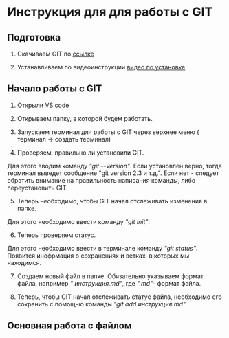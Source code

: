 # Инструкция для для работы с GIT

## Подготовка 

1. Скачиваем GIT по [ссылке](https://git-scm.com/downloads/ "скачать GIT")

2. Устанавливаем по видеоинструкции [видео по установке](https://www.youtube.com/watch?v=GsG5roSGha0/ "видеоинструкция установка GIT")

## Начало работы с GIT

1. Открыли  VS code

2. Открываем папку, в которой будем работать.

3. Запускаем терминал для работы с GIT через верхнее меню ( терминал -> создать терминал)

4. Проверяем, правильно ли установили GIT. 

Для этого вводим команду *"git --version"*. Если установлен верно, тогда терминал выведет сообщение "git version 2.3 и т.д.". Если нет - следует обратить внимание на правильность написания команды, либо переустановить GIT.

5. Теперь необходимо, чтобы GIT начал отслеживать изменения в папке. 

Для этого необходимо ввести команду *"git init"*.

6. Теперь проверяем статус. 

Для этого необходимо ввести в терминале команду *"git status"*. Появится инофрмация о сохранениях и ветках, в которых мы находимся. 

7. Создаем новый файл в папке. Обязательно указываем формат файла, например *" инструкция.md"*, где *".md"*- формат файла.

8. Теперь, чтобы GIT начал отслеживать статус файла, необходимо его сохранить с помощью команды *"git add инструкция.md"*

## Основная работа с файлом

